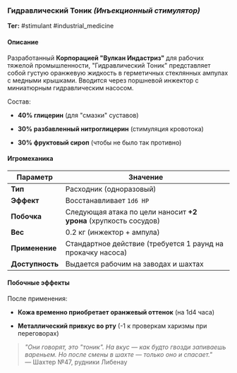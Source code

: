 ### **Гидравлический Тоник** _(Инъекционный стимулятор)_

**Тег:** #stimulant #industrial_medicine

#### **Описание**

Разработанный **Корпорацией "Вулкан Индастриз"** для рабочих тяжелой промышленности, "Гидравлический Тоник" представляет собой густую оранжевую жидкость в герметичных стеклянных ампулах с медными крышками. Вводится через поршневой инжектор с миниатюрным гидравлическим насосом.

Состав:

- **40% глицерин** (для "смазки" суставов)
    
- **30% разбавленный нитроглицерин** (стимуляция кровотока)
    
- **30% фруктовый сироп** (чтобы не было так противно)
    

#### **Игромеханика**

| Параметр        | Значение                                                         |
| --------------- | ---------------------------------------------------------------- |
| **Тип**         | Расходник (одноразовый)                                          |
| **Эффект**      | Восстанавливает `1d6 HP`                                         |
| **Побочка**     | Следующая атака по цели наносит **+2 урона** (хрупкость сосудов) |
| **Вес**         | 0.2 кг (инжектор + ампула)                                       |
| **Применение**  | Стандартное действие (требуется 1 раунд на прокачку насоса)      |
| **Доступность** | Выдается рабочим на заводах и шахтах                             |

#### **Побочные эффекты**

После применения:

- **Кожа временно приобретает оранжевый оттенок** (на 1d4 часа)
    
- **Металлический привкус во рту** (-1 к проверкам харизмы при переговорах)
    

> _"Они говорят, это "тоник". На вкус — как будто гвозди запиваешь вареньем. Но после смены в шахте — только оно и спасает."_  
> — Шахтер №47, рудники Либенау